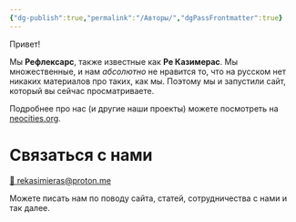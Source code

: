 ```yaml
---
{"dg-publish":true,"permalink":"/Авторы/","dgPassFrontmatter":true}
---
```


Привет! 

Мы **Рефлексарс**, также известные как **Ре Казимерас**. Мы множественные, и нам *абсолютно* не нравится то, что на русском нет никаких материалов про таких, как мы. Поэтому мы и запустили сайт, который вы сейчас просматриваете.

Подробнее про нас (и другие наши проекты) можете посмотреть на [neocities.org](https://reflexars.neocities.org/).
# Связаться с нами

<a href=“mailto:rekasimieras@proton.me”>💌 rekasimieras@proton.me</a>

Можете писать нам по поводу сайта, статей, сотрудничества с нами и так далее.